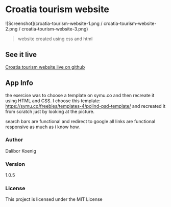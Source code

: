 # Croatia tourism website
![Screenshot](croatia-tourism-website-1.png / croatia-tourism-website-2.png / croatia-tourism-website-3.png)
> website created using css and html
## See it live
[Croatia tourism website live on github]()
## App Info
the exercise was to choose a template on symu.co and then recreate it using HTML and CSS. I choose this template:
https://symu.co/freebies/templates-4/polind-psd-template/ and recreated it from scratch just by looking at the picture.

search bars are functional and redirect to google
all links are functional
responsive as much as i know how.
### Author
Dalibor Koenig
### Version
1.0.5
### License
This project is licensed under the MIT License
